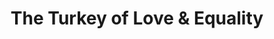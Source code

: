 ---
pid: FS160
title: The Turkey of Love & Equality
location_transcription: On Walnut St Bridge Crossing the Schuylkill
zipcode: '19104'
outside_phl: 
neighborhood: University City,Belmont,Parkside,Powelton Village
age: '24'
age_range: 20-29
instagram: 
image_file_name: FS_160.jpg
proposal_transcription: |-
  not to scale needs to be 40+ feet tall
  -Turkey: Benjamin Franklin is a huge part of Philly history and he actually thought that a turkey should be America's national bird rather than a bald eagle, because it is friendly and helps others rather than being aggressive and stealing/killing others. We should be more like the turkey!
  -American flag on its wing because America is #1 !!!
  -egg w/ chick popping out, representing that we must provide care + support for those less fortunate than ourselves. Chick is in egg until you warm it w. your hand, then chick will pop out and say hi.
  -LGBTQ flag colors on turkey to promote equality in our country
topic: Animals,History,Inclusivity,LGBTQ+,Philadelphia,Love
topic_summary: 0, 0, 0, 0, 0, 0
type: Interactive,Sculpture Statue
keywords_other: 
credit: Conan Liu
image_labels: 
twitter: EGSuppy
facebook: 
permalink: "/monuments/fs160/"
layout: item-page
---